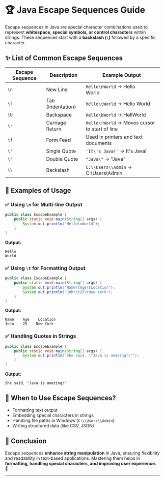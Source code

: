 # 🏆 Java Escape Sequences Guide

Escape sequences in Java are special character combinations used to represent **whitespace, special symbols, or control characters** within strings. These sequences start with a **backslash (`\`)** followed by a specific character.

## ✨ List of Common Escape Sequences

| Escape Sequence | Description | Example Output |
|----------------|-------------|----------------|
| `\n` | New Line | `Hello\nWorld` → Hello <br> World |
| `\t` | Tab (Indentation) | `Hello\tWorld` → Hello    World |
| `\b` | Backspace | `Hello\bWorld` → HellWorld |
| `\r` | Carriage Return | `Hello\rWorld` → Moves cursor to start of line |
| `\f` | Form Feed | Used in printers and text documents |
| `\'` | Single Quote | `'It\'s Java!'` → It's Java! |
| `\"` | Double Quote | `"Java\"` → "Java" |
| `\\` | Backslash | `C:\\Users\\Admin` → C:\Users\Admin |

## 📌 Examples of Usage

### ✅ Using `\n` for Multi-line Output
```java
public class EscapeExample {
    public static void main(String[] args) {
        System.out.println("Hello\nWorld");
    }
}
```
**Output:**
```
Hello
World
```

### ✅ Using `\t` for Formatting Output
```java
public class EscapeExample {
    public static void main(String[] args) {
        System.out.println("Name\tAge\tLocation");
        System.out.println("John\t25\tNew York");
    }
}
```
**Output:**
```
Name    Age    Location
John    25    New York
```

### ✅ Handling Quotes in Strings
```java
public class EscapeExample {
    public static void main(String[] args) {
        System.out.println("She said, \"Java is amazing!\"");
    }
}
```
**Output:**
```
She said, "Java is amazing!"
```

## 🚀 When to Use Escape Sequences?
- Formatting text output
- Embedding special characters in strings
- Handling file paths in Windows (`C:\\Users\\Admin`)
- Writing structured data (like CSV, JSON)

## 🎯 Conclusion
Escape sequences **enhance string manipulation** in Java, ensuring flexibility and readability in text-based applications. Mastering them helps in **formatting, handling special characters, and improving user experience.** 🚀

---


